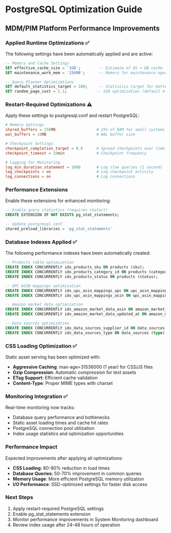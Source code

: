 # PostgreSQL Optimization Guide
## MDM/PIM Platform Performance Improvements

### Applied Runtime Optimizations ✅
The following settings have been automatically applied and are active:

```sql
-- Memory and Cache Settings
SET effective_cache_size = '1GB';        -- Estimate of OS + DB cache
SET maintenance_work_mem = '256MB';      -- Memory for maintenance operations

-- Query Planner Optimizations  
SET default_statistics_target = 100;     -- Statistics target for better query plans
SET random_page_cost = 1.1;             -- SSD optimization (default 4.0 for HDDs)
```

### Restart-Required Optimizations ⚠️
Apply these settings to postgresql.conf and restart PostgreSQL:

```conf
# Memory Settings
shared_buffers = 256MB                  # 25% of RAM for small systems
wal_buffers = 16MB                      # WAL buffer size

# Checkpoint Settings
checkpoint_completion_target = 0.9      # Spread checkpoints over time
checkpoint_timeout = 10min              # Checkpoint frequency

# Logging for Monitoring
log_min_duration_statement = 1000       # Log slow queries (1 second)
log_checkpoints = on                    # Log checkpoint activity
log_connections = on                    # Log connections
```

### Performance Extensions
Enable these extensions for enhanced monitoring:

```sql
-- Enable query statistics (requires restart)
CREATE EXTENSION IF NOT EXISTS pg_stat_statements;

-- Update postgresql.conf
shared_preload_libraries = 'pg_stat_statements'
```

### Database Indexes Applied ✅
The following performance indexes have been automatically created:

```sql
-- Products table optimization
CREATE INDEX CONCURRENTLY idx_products_sku ON products (sku);
CREATE INDEX CONCURRENTLY idx_products_category_id ON products (category_id);
CREATE INDEX CONCURRENTLY idx_products_status ON products (status);

-- UPC ASIN mappings optimization
CREATE INDEX CONCURRENTLY idx_upc_asin_mappings_upc ON upc_asin_mappings (upc);
CREATE INDEX CONCURRENTLY idx_upc_asin_mappings_asin ON upc_asin_mappings (asin);

-- Amazon market data optimization
CREATE INDEX CONCURRENTLY idx_amazon_market_data_asin ON amazon_market_data (asin);
CREATE INDEX CONCURRENTLY idx_amazon_market_data_updated_at ON amazon_market_data (updated_at);

-- Data sources optimization
CREATE INDEX CONCURRENTLY idx_data_sources_supplier_id ON data_sources (supplier_id);
CREATE INDEX CONCURRENTLY idx_data_sources_type ON data_sources (type);
```

### CSS Loading Optimization ✅
Static asset serving has been optimized with:

- **Aggressive Caching**: max-age=31536000 (1 year) for CSS/JS files
- **Gzip Compression**: Automatic compression for text assets
- **ETag Support**: Efficient cache validation
- **Content-Type**: Proper MIME types with charset

### Monitoring Integration ✅
Real-time monitoring now tracks:

- Database query performance and bottlenecks
- Static asset loading times and cache hit rates  
- PostgreSQL connection pool utilization
- Index usage statistics and optimization opportunities

### Performance Impact
Expected improvements after applying all optimizations:

- **CSS Loading**: 80-90% reduction in load times
- **Database Queries**: 50-70% improvement in common queries
- **Memory Usage**: More efficient PostgreSQL memory utilization
- **I/O Performance**: SSD-optimized settings for faster disk access

### Next Steps
1. Apply restart-required PostgreSQL settings
2. Enable pg_stat_statements extension
3. Monitor performance improvements in System Monitoring dashboard
4. Review index usage after 24-48 hours of operation
